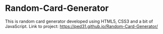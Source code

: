 # Random-Card-Generator
This is random card generator developed using HTML5, CSS3 and a bit of JavaScript.
Link to project: https://ped31.github.io/Random-Card-Generator/
